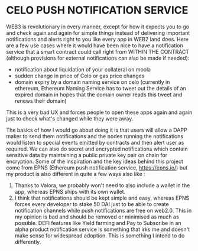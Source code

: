 # CELO PUSH NOTIFICATION SERVICE

WEB3 is revolutionary in every manner, except for how it expects you to go and check again and again for simple things instead of delivering important notifications and alerts right to you like every app in WEB2 land does. Here are a few use cases where it would have been nice to have a notification service that a smart contract could call right from WITHIN THE CONTRACT (although provisions for external notifications can also be made if needed):

- notification about liquidation of your collateral on moola
- sudden change in price of Celo or gas price changes
- domain expiry by a domain naming service on celo (currently in ethereum, Ethereum Naming Service has to tweet out the details of an expired domain in hopes that the domain owner reads this tweet and renews their domain)

This is a very bad UX and forces people to open these apps again and again just to check what's changed while they were away.

The basics of how I would go about doing it is that users will allow a DAPP maker to send them notifications and the nodes running the notifications would listen to special events emitted by contracts and then alert user as required. We can also do secret and encrypted notifications which contain sensitive data by maintaining a public private key pair on chain for encryption. Some of the inspiration and the key ideas behind this project come from EPNS (Ethereum push notification service, https://epns.io/) but my product is also different in quite a few ways also like :

1. Thanks to Valora, we probably won't need to also include a wallet in the app, whereas EPNS ships with its own wallet.
2. I think that notifications should be kept simple and easy, whereas EPNS forces every developer to stake 50 DAI just to be able to create notification channels while push notifications are free on web2.0. This in my opinion is bad and should be removed or minimised as much as possible. DEFI features like Yield farming and Pay to Subscribe in an alpha product notification service is something that irks me and doesn't make sense for widespread adoption. This is something I intend to do differently.
